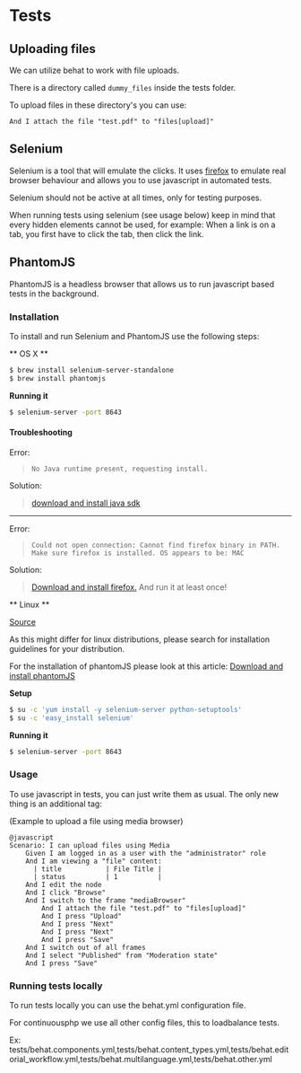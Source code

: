 # Tests

## Uploading files

We can utilize behat to work with file uploads.

There is a directory called `dummy_files` inside the tests folder.

To upload files in these directory's you can use:

`And I attach the file "test.pdf" to "files[upload]"`

## Selenium

Selenium is a tool that will emulate the clicks. It uses [firefox](https://www.mozilla.org/nl/firefox/new/) to emulate
real browser behaviour and allows you to use javascript in automated tests.

Selenium should not be active at all times, only for testing purposes.

When running tests using selenium (see usage below) keep in mind that every hidden elements cannot
be used, for example: When a link is on a tab, you first have to click the tab, then click the link.

## PhantomJS

PhantomJS is a headless browser that allows us to run javascript based tests in the background.

### Installation

To install and run Selenium and PhantomJS use the following steps:

** OS X **

```bash
$ brew install selenium-server-standalone
$ brew install phantomjs
```

__Running it__
```bash
$ selenium-server -port 8643
```

#### Troubleshooting

Error:
> `No Java runtime present, requesting install.`

Solution:
> [download and install java sdk](http://www.oracle.com/technetwork/java/javase/downloads/jdk8-downloads-2133151.html)

_____________

Error:
> `Could not open connection: Cannot find firefox binary in PATH. Make sure firefox is installed. OS appears to be: MAC`

Solution:

> [Download and install firefox.](https://www.mozilla.org/nl/firefox/new/)
> And run it at least once!

** Linux **

[Source](http://www.thelinuxdaily.com/2011/07/how-to-install-and-use-selenium-server-in-linux/)

As this might differ for linux distributions, please search for installation guidelines for your distribution.

For the installation of phantomJS please look at this article:
[Download and install phantomJS](http://stackoverflow.com/questions/8778513/how-can-i-setup-run-phantomjs-on-ubuntu)

__Setup__
```bash
$ su -c 'yum install -y selenium-server python-setuptools'
$ su -c 'easy_install selenium'
```

__Running it__
```bash
$ selenium-server -port 8643
```

### Usage

To use javascript in tests, you can just write them as usual.
The only new thing is an additional tag:

(Example to upload a file using media browser)

```cucumber
@javascript
Scenario: I can upload files using Media
    Given I am logged in as a user with the "administrator" role
    And I am viewing a "file" content:
      | title           | File Title |
      | status          | 1          |
    And I edit the node
    And I click "Browse"
    And I switch to the frame "mediaBrowser"
        And I attach the file "test.pdf" to "files[upload]"
        And I press "Upload"
        And I press "Next"
        And I press "Next"
        And I press "Save"
    And I switch out of all frames
    And I select "Published" from "Moderation state"
    And I press "Save"
```

### Running tests locally

To run tests locally you can use the behat.yml configuration file.

For continuousphp we use all other config files, this to loadbalance tests.

Ex:
tests/behat.components.yml,tests/behat.content_types.yml,tests/behat.editorial_workflow.yml,tests/behat.multilanguage.yml,tests/behat.other.yml
